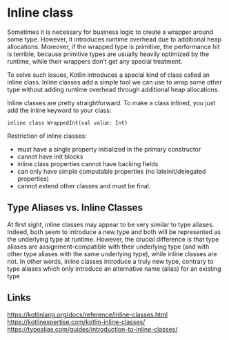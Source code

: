 # Inline class

Sometimes it is necessary for business logic to create a wrapper around some type. However, it introduces runtime overhead due to additional heap allocations. Moreover, if the wrapped type is primitive, the performance hit is terrible, because primitive types are usually heavily optimized by the runtime, while their wrappers don't get any special treatment.

To solve such issues, Kotlin introduces a special kind of class called an inline class. 
Inline classes add a simple tool we can use to wrap some other type without adding runtime overhead through additional heap allocations.

Inline classes are pretty straightforward. To make a class inlined, you just add the inline keyword to your class:

`inline class WrappedInt(val value: Int)`

Restriction of inline classes:
- must have a single property initialized in the primary constructor
- cannot have init blocks
- inline class properties cannot have backing fields
- can only have simple computable properties (no lateinit/delegated properties)
- cannot extend other classes and must be final.

## Type Aliases vs. Inline Classes

At first sight, inline classes may appear to be very similar to type aliases. Indeed, both seem to introduce a new type and both will be represented as the underlying type at runtime.
However, the crucial difference is that type aliases are assignment-compatible with their underlying type (and with other type aliases with the same underlying type), while inline classes are not.
In other words, inline classes introduce a truly new type, contrary to type aliases which only introduce an alternative name (alias) for an existing type

## Links
https://kotlinlang.org/docs/reference/inline-classes.html   
https://kotlinexpertise.com/kotlin-inline-classes/  
https://typealias.com/guides/introduction-to-inline-classes/  
